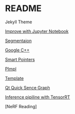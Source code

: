 # README
Jekyll Theme 

[Improve with Jupyter Notebook](https://www.linode.com/docs/guides/jupyter-notebook-on-jekyll/)

[Segmentaion](https://nanonets.com/blog/semantic-image-segmentation-2020/)

[Google C++](https://google.github.io/styleguide/cppguide.html)

[Smart Pointers](https://www.geeksforgeeks.org/smart-pointers-cpp/)

[PImpl](https://en.cppreference.com/w/cpp/language/pimpl)

[Template](https://www.geeksforgeeks.org/templates-cpp/)

[Qt Quick Sence Graph](https://doc.qt.io/qt-5/qtquick-visualcanvas-scenegraph.html)

[Inference pipiline with TensorRT](https://learnopencv.com/building-industrial-embedded-deep-learning-inference-pipelines-with-tensorrt/)

[NeRF Reading] 
